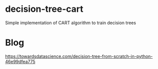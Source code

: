 # decision-tree-cart
Simple implementation of CART algorithm to train decision trees

# Blog
https://towardsdatascience.com/decision-tree-from-scratch-in-python-46e99dfea775
